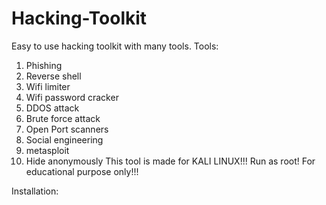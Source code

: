 # Hacking-Toolkit
Easy to use hacking toolkit with many tools. 
Tools:
1. Phishing
2. Reverse shell
3. Wifi limiter
4. Wifi password cracker
5. DDOS attack 
6. Brute force attack 
7. Open Port scanners
8. Social engineering
9. metasploit
10. Hide anonymously 
This tool is made for KALI LINUX!!!
Run as root! For educational purpose only!!!

Installation:
